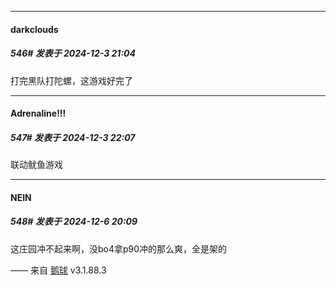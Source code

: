 ﻿
*****

####  darkclouds  
##### 546#       发表于 2024-12-3 21:04

打完黑队打陀螺，这游戏好完了


*****

####  Adrenaline!!!  
##### 547#       发表于 2024-12-3 22:07

联动鱿鱼游戏


*****

####  NEIN  
##### 548#       发表于 2024-12-6 20:09

这庄园冲不起来啊，没bo4拿p90冲的那么爽，全是架的

—— 来自 [鹅球](https://www.pgyer.com/GcUxKd4w) v3.1.88.3

